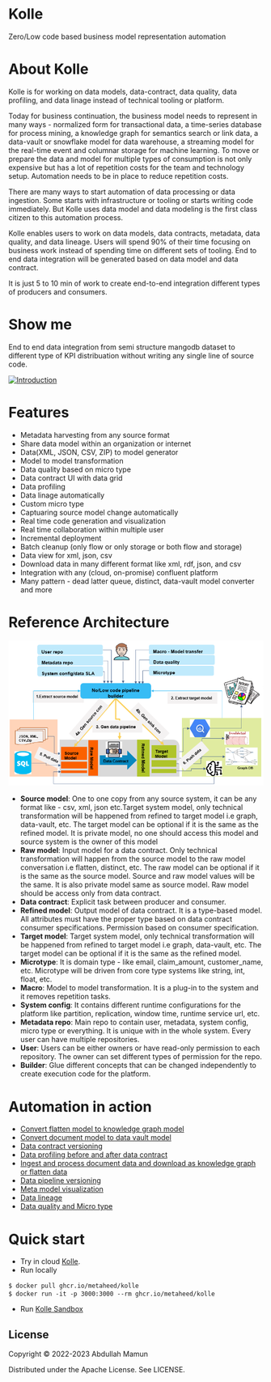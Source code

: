 # Kolle

Zero/Low code based business model representation automation

# About Kolle

Kolle is for working on data models, data-contract, data quality, data profiling, and data linage instead of technical tooling or platform.

Today for business continuation, the business model needs to represent in many ways - normalized form for transactional data, a time-series database for process mining, a knowledge graph for semantics search or link data, a data-vault or snowflake model for data warehouse, a streaming model for the real-time event and columnar storage for machine learning. To move or prepare the data and model for multiple types of consumption is not only expensive but has a lot of repetition costs for the team and technology setup. Automation needs to be in place to reduce repetition costs.

There are many ways to start automation of data processing or data ingestion. Some starts with infrastructure or tooling or starts writing code immediately. But Kolle uses data model and data modeling is the first class citizen to this automation process.

Kolle enables users to work on data models, data contracts, metadata, data quality, and data lineage. Users will spend 90% of their time focusing on business work instead of spending time on different sets of tooling. End to end data integration will be generated based on data model and data contract.

It is just 5 to 10 min of work to create end-to-end integration different types of producers and consumers.

# Show me

End to end data integration from semi structure mangodb dataset to different type of KPI distribuation without writing any single line of source code.

[![Introduction](https://img.youtube.com/vi/YKqOaEwPA6Q/0.jpg)](https://youtu.be/YKqOaEwPA6Q "About Kolle")

# Features

- Metadata harvesting from any source format
- Share data model within an organization or internet
- Data(XML, JSON, CSV, ZIP) to model generator
- Model to model transformation
- Data quality based on micro type
- Data contract UI with data grid
- Data profiling
- Data linage automatically
- Custom micro type
- Captuaring source model change automatically
- Real time code generation and visualization
- Real time collaboration within multiple user
- Incremental deployment
- Batch cleanup (only flow or only storage or both flow and storage)
- Data view for xml, json, csv
- Download data in many different format like xml, rdf, json, and csv
- Integration with any (cloud, on-promise) confluent platform
- Many pattern - dead latter queue, distinct, data-vault model converter and more

# Reference Architecture

![Alt text](doc/images/kolle_blueprint.png?raw=true "Title")

* **Source model**: One to one copy from any source system, it can be any format like - csv, xml, json etc.Target system model, only technical transformation will be happened from refined to target model i.e graph, data-vault, etc. The target model can be optional if it is the same as the refined model. It is private model, no one should access this model and source system is the owner of this model
* **Raw model**: Input model for a data contract. Only technical transformation will happen from the source model to the raw model conversation i.e flatten, distinct, etc. The raw model can be optional if it is the same as the source model. Source and raw model values will be the same. It is also private model same as source model. Raw model should be access only from data contract.
* **Data contract**: Explicit task between producer and consumer.
* **Refined model**: Output model of data contract. It is a type-based model. All attributes must have the proper type based on data contract consumer specifications. Permission based on consumer specification.
* **Target model**: Target system model, only technical transformation will be happened from refined to target model i.e graph, data-vault, etc. The target model can be optional if it is the same as the refined model.
* **Microtype**: It is domain type - like email, claim_amount, customer_name, etc. Microtype will be driven from core type systems like string, int, float, etc.
* **Macro**: Model to model transformation. It is a plug-in to the system and it removes repetition tasks.
* **System config**: It contains different runtime configurations for the platform like partition, replication, window time, runtime service url, etc.
* **Metadata repo**: Main repo to contain user, metadata, system config, micro type or everything. It is unique with in the whole system. Every user can have multiple repositories.
* **User**: Users can be either owners or have read-only permission to each repository. The owner can set different types of permission for the repo.
* **Builder**: Glue different concepts that can be changed independently to create execution code for the platform.

# Automation in action

* [Convert flatten model to knowledge graph model](doc/kg_automation.md)
* [Convert document model to data vault model](doc/data_vault_automation.md)
* [Data contract versioning](doc/data_contract_versioning.md)
* [Data profiling before and after data contract](doc/data_profiling.md)
* [Ingest and process document data and download as knowledge graph or flatten data](doc/xml-knowledge-graph.md)
* [Data pipeline versioning](doc/pipeline_version.md)
* [Meta model visualization](doc/meta_model_visualization.md)
* [Data lineage](doc/data_lineage.md)
* [Data quality and Micro type](doc/micro_type.md)



# Quick start

- Try in cloud
  [Kolle](https://kolle.metaheed.com).
- Run locally

```shell
$ docker pull ghcr.io/metaheed/kolle
$ docker run -it -p 3000:3000 --rm ghcr.io/metaheed/kolle
```

- Run [Kolle Sandbox](https://github.com/metaheed/kolle-sandbox)




## License

Copyright © 2022-2023 Abdullah Mamun

Distributed under the Apache License. See LICENSE.

